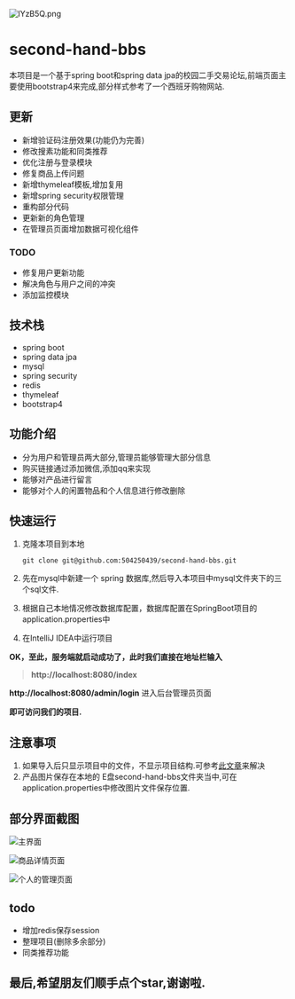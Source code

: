 
![lYzB5Q.png](https://s2.ax1x.com/2020/01/02/lYzB5Q.png)


# second-hand-bbs

本项目是一个基于spring boot和spring data jpa的校园二手交易论坛,前端页面主要使用bootstrap4来完成,部分样式参考了一个西班牙购物网站.



## 更新

- 新增验证码注册效果(功能仍为完善)
- 修改搜素功能和同类推荐
- 优化注册与登录模块
- 修复商品上传问题
- 新增thymeleaf模板,增加复用
- 新增spring security权限管理
- 重构部分代码
- 更新新的角色管理
- 在管理员页面增加数据可视化组件



### TODO

- 修复用户更新功能
- 解决角色与用户之间的冲突
- 添加监控模块

## 技术栈

- spring boot
- spring data jpa
- mysql
- spring security
- redis
- thymeleaf
- bootstrap4

## 功能介绍
- 分为用户和管理员两大部分,管理员能够管理大部分信息
- 购买链接通过添加微信,添加qq来实现
- 能够对产品进行留言
- 能够对个人的闲置物品和个人信息进行修改删除

## 快速运行
1. 克隆本项目到本地

    ` git clone git@github.com:504250439/second-hand-bbs.git `

2. 先在mysql中新建一个 spring 数据库,然后导入本项目中mysql文件夹下的三个sql文件.

3. 根据自己本地情况修改数据库配置，数据库配置在SpringBoot项目的application.properties中

4. 在IntelliJ IDEA中运行项目

**OK，至此，服务端就启动成功了，此时我们直接在地址栏输入**

> **http://localhost:8080/index**

**http://localhost:8080/admin/login** 进入后台管理员页面

**即可访问我们的项目.**

## 注意事项
1. 如果导入后只显示项目中的文件，不显示项目结构.可参考[此文章](https://blog.csdn.net/junge1545/article/details/94400741)来解决
2. 产品图片保存在本地的 E盘second-hand-bbs文件夹当中,可在application.properties中修改图片文件保存位置.


## 部分界面截图
![主界面](https://s2.ax1x.com/2020/01/02/ltCrwV.md.png)

![商品详情页面](https://s2.ax1x.com/2020/01/02/ltCWl9.md.png)

![个人的管理页面](https://s2.ax1x.com/2020/01/02/ltCLSH.md.png)



## todo
- 增加redis保存session
- 整理项目(删除多余部分)
- 同类推荐功能

## 最后,希望朋友们顺手点个star,谢谢啦.